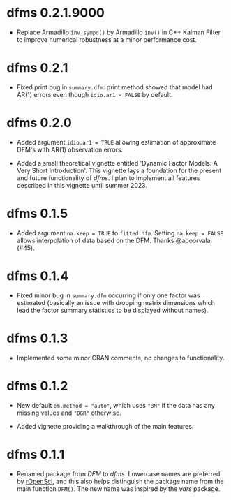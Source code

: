 # dfms 0.2.1.9000

* Replace Armadillo `inv_sympd()` by Armadillo `inv()` in C++ Kalman Filter to improve numerical robustness at a minor performance cost.

# dfms 0.2.1

* Fixed print bug in `summary.dfm`: print method showed that model had AR(1) errors even though `idio.ar1 = FALSE` by default. 

# dfms 0.2.0

* Added argument `idio.ar1 = TRUE` allowing estimation of approximate DFM's with AR(1) observation errors. 

* Added a small theoretical vignette entitled 'Dynamic Factor Models: A Very Short Introduction'. This vignette lays a foundation for the present and future functionality of *dfms*. I plan to implement all features described in this vignette until summer 2023. 

# dfms 0.1.5

* Added argument `na.keep = TRUE` to `fitted.dfm`. Setting `na.keep = FALSE` allows interpolation of data based on the DFM. Thanks @apoorvalal (#45).

# dfms 0.1.4

* Fixed minor bug in `summary.dfm` occurring if only one factor was estimated (basically an issue with dropping matrix dimensions which lead the factor summary statistics to be displayed without names).

# dfms 0.1.3

* Implemented some minor CRAN comments, no changes to functionality. 

# dfms 0.1.2

* New default `em.method = "auto"`, which uses `"BM"` if the data has any missing values and `"DGR"` otherwise. 

* Added vignette providing a walkthrough of the main features. 

# dfms 0.1.1

* Renamed package from *DFM* to *dfms*. Lowercase names are preferred by [rOpenSci](<https://devguide.ropensci.org/building.html?q=package%20name#package-name-and-metadata>), and this also helps distinguish the package name from the main function `DFM()`. The new name was inspired by the *vars* package. 
